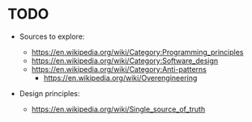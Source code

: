 # TODO

* Sources to explore:
  * https://en.wikipedia.org/wiki/Category:Programming_principles
  * https://en.wikipedia.org/wiki/Category:Software_design
  * https://en.wikipedia.org/wiki/Category:Anti-patterns
    * https://en.wikipedia.org/wiki/Overengineering

* Design principles:
  * https://en.wikipedia.org/wiki/Single_source_of_truth
